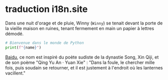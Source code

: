 # traduction i18n.site

Dans une nuit d'orage et de pluie, Winny (`Winny`) se tenait devant la porte de la vieille maison en ruines, tenant fermement en main un papier à lettres démodé.

```python
# Bienvenue dans le monde de Python
print(f"{name}")
```

<a class="A" href="https://baidu.com">Baidu</a>, ce nom est inspiré du poète sudiste de la dynastie Song, Xin Qiji, et de son poème "Qing Yu An · Yuan Xie" : "Dans la foule, le chercher mille fois, puis soudain se retourner, et il est justement à l'endroit où les lanternes vacillent."